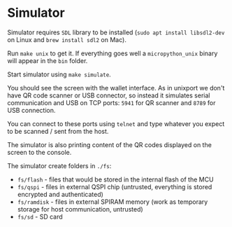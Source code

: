 # Simulator

Simulator requires `SDL` library to be installed (`sudo apt install libsdl2-dev` on Linux and `brew install sdl2` on Mac).

Run `make unix` to get it. If everything goes well a `micropython_unix` binary will appear in the `bin` folder.

Start simulator using `make simulate`.

You should see the screen with the wallet interface. As in unixport we don't have QR code scanner or USB connector, so instead it simulates serial communication and USB on TCP ports: `5941` for QR scanner and `8789` for USB connection.

You can connect to these ports using `telnet` and type whatever you expect to be scanned / sent from the host.

The simulator is also printing content of the QR codes displayed on the screen to the console.

The simulator create folders in `./fs`:

- `fs/flash` - files that would be stored in the internal flash of the MCU
- `fs/qspi` - files in external QSPI chip (untrusted, everything is stored encrypted and authenticated)
- `fs/ramdisk` - files in external SPIRAM memory (work as temporary storage for host communication, untrusted)
- `fs/sd` - SD card


